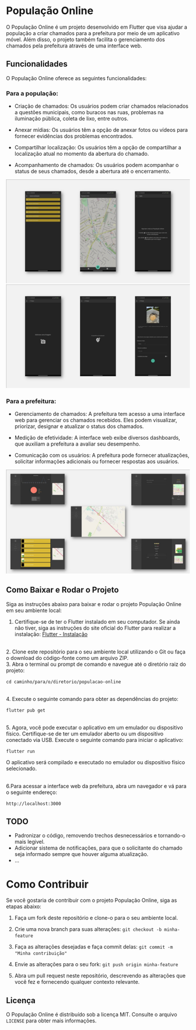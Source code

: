 # População Online

O População Online é um projeto desenvolvido em Flutter que visa ajudar a população a criar chamados para a prefeitura por meio de um aplicativo móvel. Além disso, o projeto também facilita o gerenciamento dos chamados pela prefeitura através de uma interface web.

## Funcionalidades

O População Online oferece as seguintes funcionalidades:

### Para a população:

- Criação de chamados: Os usuários podem criar chamados relacionados a questões municipais, como buracos nas ruas, problemas na iluminação pública, coleta de lixo, entre outros.

- Anexar mídias: Os usuários têm a opção de anexar fotos ou vídeos para fornecer evidências dos problemas encontrados.

- Compartilhar localização: Os usuários têm a opção de compartilhar a localização atual no momento da abertura do chamado.

- Acompanhamento de chamados: Os usuários podem acompanhar o status de seus chamados, desde a abertura até o encerramento.

![Telas APP Mobile (1)](https://raw.githubusercontent.com/BrunoLoPaiva/PopulacaoOnline/main/screenshots/Slide1.JPG)
![Telas APP Mobile (1)](https://raw.githubusercontent.com/BrunoLoPaiva/PopulacaoOnline/main/screenshots/Slide2.JPG)

### Para a prefeitura:

- Gerenciamento de chamados: A prefeitura tem acesso a uma interface web para gerenciar os chamados recebidos. Eles podem visualizar, priorizar, designar e atualizar o status dos chamados.

- Medição de efetividade: A interface web exibe diversos dashboards, que auxiliam a prefeitura a avaliar seu desempenho.

- Comunicação com os usuários: A prefeitura pode fornecer atualizações, solicitar informações adicionais ou fornecer respostas aos usuários.

![Telas APP Web (1)](https://raw.githubusercontent.com/BrunoLoPaiva/PopulacaoOnline/main/screenshots/Slide3.JPG)

## Como Baixar e Rodar o Projeto

Siga as instruções abaixo para baixar e rodar o projeto População Online em seu ambiente local:

1. Certifique-se de ter o Flutter instalado em seu computador. Se ainda não tiver, siga as instruções do site oficial do Flutter para realizar a instalação: [Flutter - Instalação](https://flutter.dev/docs/get-started/install)

<br>
2. Clone este repositório para o seu ambiente local utilizando o Git ou faça o download do código-fonte como um arquivo ZIP.

<br>
3. Abra o terminal ou prompt de comando e navegue até o diretório raiz do projeto:

```
cd caminho/para/o/diretorio/populacao-online
```
<br>
4. Execute o seguinte comando para obter as dependências do projeto:

```
flutter pub get
```
<br>
5. Agora, você pode executar o aplicativo em um emulador ou dispositivo físico. Certifique-se de ter um emulador aberto ou um dispositivo conectado via USB. Execute o seguinte comando para iniciar o aplicativo:

```
flutter run
```
  O aplicativo será compilado e executado no emulador ou dispositivo físico selecionado.

<br>
6.Para acessar a interface web da prefeitura, abra um navegador e vá para o seguinte endereço:

```
http://localhost:3000
```

## TODO
- Padronizar o código, removendo trechos desnecessários e tornando-o mais legivel.
- Adicionar sistema de notificações, para que o solicitante do chamado seja informado sempre que houver alguma atualização.
- ...

# Como Contribuir

Se você gostaria de contribuir com o projeto População Online, siga as etapas abaixo:

1. Faça um fork deste repositório e clone-o para o seu ambiente local.

2. Crie uma nova branch para suas alterações: `git checkout -b minha-feature`

3. Faça as alterações desejadas e faça commit delas: `git commit -m "Minha contribuição"`

4. Envie as alterações para o seu fork: `git push origin minha-feature`

5. Abra um pull request neste repositório, descrevendo as alterações que você fez e fornecendo qualquer contexto relevante.

## Licença

O População Online é distribuído sob a licença MIT. Consulte o arquivo `LICENSE` para obter mais informações.



